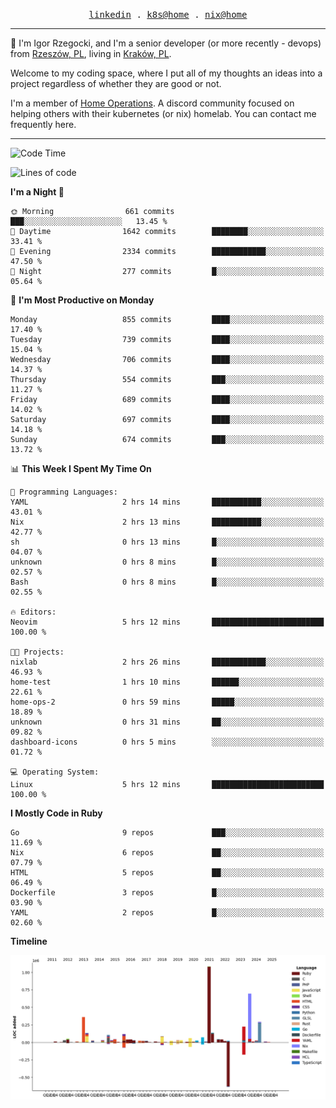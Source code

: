 <p align="center">
  <samp>
    <a href="https://www.linkedin.com/in/ajgon">linkedin</a> .
    <a href="https://github.com/deedee-ops/k8s-gitops">k8s@home</a> .
    <a href="https://github.com/deedee-ops/nixlab">nix@home</a>
  </samp>
</p>

----------------------------------------------------------------

:wave: I'm Igor Rzegocki, and I'm a senior developer (or more recently - devops) from [Rzeszów, PL](https://en.wikipedia.org/wiki/Rzesz%C3%B3w), living in [Kraków, PL](https://en.wikipedia.org/wiki/Krak%C3%B3w).

Welcome to my coding space, where I put all of my thoughts an ideas into a project regardless of whether they are good or not.

I'm a member of [Home Operations](https://discord.gg/home-operations). A discord community focused on helping others with their kubernetes (or nix) homelab. You can contact me frequently here.

----------------------------------------------------------------

<!--START_SECTION:waka-->
![Code Time](http://img.shields.io/badge/Code%20Time-334%20hrs%2020%20mins-blue)

![Lines of code](https://img.shields.io/badge/From%20Hello%20World%20I%27ve%20Written-4.1%20million%20lines%20of%20code-blue)

**I'm a Night 🦉** 

```text
🌞 Morning                661 commits         ███░░░░░░░░░░░░░░░░░░░░░░   13.45 % 
🌆 Daytime                1642 commits        ████████░░░░░░░░░░░░░░░░░   33.41 % 
🌃 Evening                2334 commits        ████████████░░░░░░░░░░░░░   47.50 % 
🌙 Night                  277 commits         █░░░░░░░░░░░░░░░░░░░░░░░░   05.64 % 
```
📅 **I'm Most Productive on Monday** 

```text
Monday                   855 commits         ████░░░░░░░░░░░░░░░░░░░░░   17.40 % 
Tuesday                  739 commits         ████░░░░░░░░░░░░░░░░░░░░░   15.04 % 
Wednesday                706 commits         ████░░░░░░░░░░░░░░░░░░░░░   14.37 % 
Thursday                 554 commits         ███░░░░░░░░░░░░░░░░░░░░░░   11.27 % 
Friday                   689 commits         ████░░░░░░░░░░░░░░░░░░░░░   14.02 % 
Saturday                 697 commits         ████░░░░░░░░░░░░░░░░░░░░░   14.18 % 
Sunday                   674 commits         ███░░░░░░░░░░░░░░░░░░░░░░   13.72 % 
```


📊 **This Week I Spent My Time On** 

```text
💬 Programming Languages: 
YAML                     2 hrs 14 mins       ███████████░░░░░░░░░░░░░░   43.01 % 
Nix                      2 hrs 13 mins       ███████████░░░░░░░░░░░░░░   42.77 % 
sh                       0 hrs 13 mins       █░░░░░░░░░░░░░░░░░░░░░░░░   04.07 % 
unknown                  0 hrs 8 mins        █░░░░░░░░░░░░░░░░░░░░░░░░   02.57 % 
Bash                     0 hrs 8 mins        █░░░░░░░░░░░░░░░░░░░░░░░░   02.55 % 

🔥 Editors: 
Neovim                   5 hrs 12 mins       █████████████████████████   100.00 % 

🐱‍💻 Projects: 
nixlab                   2 hrs 26 mins       ████████████░░░░░░░░░░░░░   46.93 % 
home-test                1 hrs 10 mins       ██████░░░░░░░░░░░░░░░░░░░   22.61 % 
home-ops-2               0 hrs 59 mins       █████░░░░░░░░░░░░░░░░░░░░   18.89 % 
unknown                  0 hrs 31 mins       ██░░░░░░░░░░░░░░░░░░░░░░░   09.82 % 
dashboard-icons          0 hrs 5 mins        ░░░░░░░░░░░░░░░░░░░░░░░░░   01.72 % 

💻 Operating System: 
Linux                    5 hrs 12 mins       █████████████████████████   100.00 % 
```

**I Mostly Code in Ruby** 

```text
Go                       9 repos             ███░░░░░░░░░░░░░░░░░░░░░░   11.69 % 
Nix                      6 repos             ██░░░░░░░░░░░░░░░░░░░░░░░   07.79 % 
HTML                     5 repos             ██░░░░░░░░░░░░░░░░░░░░░░░   06.49 % 
Dockerfile               3 repos             █░░░░░░░░░░░░░░░░░░░░░░░░   03.90 % 
YAML                     2 repos             █░░░░░░░░░░░░░░░░░░░░░░░░   02.60 % 
```



**Timeline**

![Lines of Code chart](https://raw.githubusercontent.com/ajgon/ajgon/master/assets/bar_graph.png)


<!--END_SECTION:waka-->
